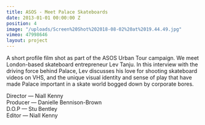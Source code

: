 ```yaml
---
title: ASOS - Meet Palace Skateboards
date: 2013-01-01 00:00:00 Z
position: 4
image: "/uploads/Screen%20Shot%202018-08-02%20at%2019.44.49.jpg"
vimeo: 47998646
layout: project
---
```


A short profile film shot as part of the ASOS Urban Tour campaign. We meet London-based skateboard entrepreneur Lev Tanju. In this interview with the driving force behind Palace, Lev discusses his love for shooting skateboard videos on VHS, and the unique visual identity and sense of play that have made Palace important in a skate world bogged down by corporate bores.

Director — Niall Kenny  
Producer — Danielle Bennison-Brown  
D.O.P — Stu Bentley  
Editor — Niall Kenny  